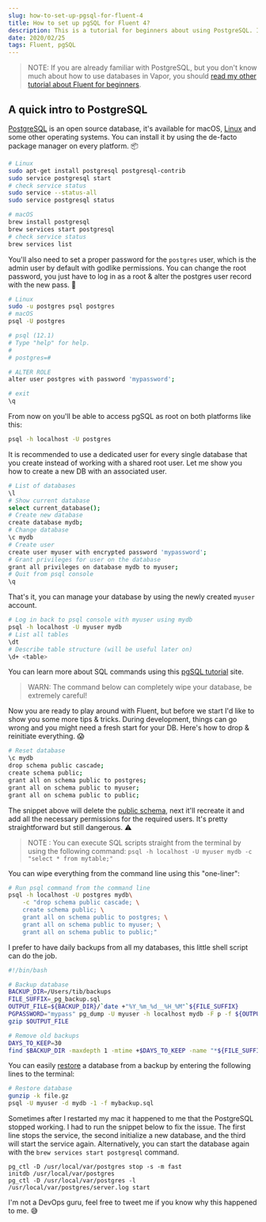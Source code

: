 ```yaml
---
slug: how-to-set-up-pgsql-for-fluent-4
title: How to set up pgSQL for Fluent 4?
description: This is a tutorial for beginners about using PostgreSQL. I'll show you how to automatically backup and restore the database.
date: 2020/02/25
tags: Fluent, pgSQL
---
```


> NOTE: If you are already familiar with PostgreSQL, but you don't know much about how to use databases in Vapor, you should [read my other tutorial about Fluent for beginners](https://theswiftdev.com/a-tutorial-for-beginners-about-the-fluent-postgresql-driver-in-vapor-4/).

## A quick intro to PostgreSQL

[PostgreSQL](https://www.postgresql.org/) is an open source database, it's available for macOS, [Linux](https://www.digitalocean.com/community/tutorials/how-to-install-and-use-postgresql-on-ubuntu-18-04) and some other operating systems. You can install it by using the de-facto package manager on every platform. 📦

```sh
# Linux
sudo apt-get install postgresql postgresql-contrib
sudo service postgresql start
# check service status
sudo service --status-all
sudo service postgresql status

# macOS
brew install postgresql
brew services start postgresql
# check service status
brew services list
```

You'll also need to set a proper password for the `postgres` user, which is the admin user by default with godlike permissions. You can change the root password, you just have to log in as a root & alter the postgres user record with the new pass. 🔑

```sh
# Linux
sudo -u postgres psql postgres
# macOS
psql -U postgres

# psql (12.1)
# Type "help" for help.
#
# postgres=#

# ALTER ROLE
alter user postgres with password 'mypassword';

# exit
\q
```

From now on you'll be able to access pgSQL as root on both platforms like this:

```sh
psql -h localhost -U postgres
```

It is recommended to use a dedicated user for every single database that you create instead of working with a shared root user. Let me show you how to create a new DB with an associated user.

```sh
# List of databases
\l
# Show current database
select current_database();
# Create new database
create database mydb;
# Change database
\c mydb
# Create user
create user myuser with encrypted password 'mypassword';
# Grant privileges for user on the database
grant all privileges on database mydb to myuser;
# Quit from psql console
\q
```

That's it, you can manage your database by using the newly created `myuser` account.

```sh
# Log in back to psql console with myuser using mydb
psql -h localhost -U myuser mydb
# List all tables
\dt
# Describe table structure (will be useful later on)
\d+ <table>
```

You can learn more about SQL commands using this [pgSQL tutorial](https://www.postgresqltutorial.com/) site.

> WARN: The command below can completely wipe your database, be extremely careful!

Now you are ready to play around with Fluent, but before we start I'd like to show you some more tips & tricks. During development, things can go wrong and you might need a fresh start for your DB. Here's how to drop & reinitiate everything. 😱

```sh
# Reset database
\c mydb
drop schema public cascade;
create schema public;
grant all on schema public to postgres;
grant all on schema public to myuser;
grant all on schema public to public;
```

The snippet above will delete the [public schema](https://www.postgresqltutorial.com/postgresql-schema/), next it'll recreate it and add all the necessary permissions for the required users. It's pretty straightforward but still dangerous. ⚠️

> NOTE : You can execute SQL scripts straight from the terminal by using the following command: `psql -h localhost -U myuser mydb -c "select * from mytable;"`

You can wipe everything from the command line using this "one-liner":

```sh 
# Run psql command from the command line
psql -h localhost -U postgres mydb\
    -c "drop schema public cascade; \
    create schema public; \
    grant all on schema public to postgres; \
    grant all on schema public to myuser; \
    grant all on schema public to public;"
```

I prefer to have daily backups from all my databases, this little shell script can do the job.

```sh
#!/bin/bash

# Backup database
BACKUP_DIR=/Users/tib/backups
FILE_SUFFIX=_pg_backup.sql
OUTPUT_FILE=${BACKUP_DIR}/`date +"%Y_%m_%d__%H_%M"`${FILE_SUFFIX}
PGPASSWORD="mypass" pg_dump -U myuser -h localhost mydb -F p -f ${OUTPUT_FILE}
gzip $OUTPUT_FILE

# Remove old backups
DAYS_TO_KEEP=30
find $BACKUP_DIR -maxdepth 1 -mtime +$DAYS_TO_KEEP -name "*${FILE_SUFFIX}.gz" -exec rm -rf '{}' ';'
```

You can easily [restore](https://stackoverflow.com/questions/2732474/restore-a-postgres-backup-file-using-the-command-line) a database from a backup by entering the following lines to the terminal:

```sh
# Restore database
gunzip -k file.gz
psql -U myuser -d mydb -1 -f mybackup.sql
```

Sometimes after I restarted my mac it happened to me that the PostgreSQL stopped working. I had to run the snippet below to fix the issue. The first line stops the service, the second initialize a new database, and the third will start the service again. Alternatively, you can start the database again with the `brew services start postgresql` command.

```
pg_ctl -D /usr/local/var/postgres stop -s -m fast
initdb /usr/local/var/postgres
pg_ctl -D /usr/local/var/postgres -l /usr/local/var/postgres/server.log start
```

I'm not a DevOps guru, feel free to tweet me if you know why this happened to me. 😅

